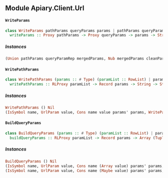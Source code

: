 ## Module Apiary.Client.Url

#### `WriteParams`

``` purescript
class WriteParams pathParams queryParams params | pathParams queryParams -> params where
  writeParams :: Proxy pathParams -> Proxy queryParams -> params -> String -> String
```

##### Instances
``` purescript
(Union pathParams queryParamRep mergedParams, Nub mergedParams cleanParams, RowToList pathParams pathParamList, RowToList queryParams queryParamList, WritePathParams pathParams pathParamList, BuildQueryParams queryParamRep queryParamList) => WriteParams (Record pathParams) (Record queryParams) (Record cleanParams)
```

#### `WritePathParams`

``` purescript
class WritePathParams (params :: # Type) (paramList :: RowList) | paramList -> params where
  writePathParams :: RLProxy paramList -> Record params -> String -> String
```

##### Instances
``` purescript
WritePathParams () Nil
(IsSymbol name, UrlParam value, Cons name value params' params, WritePathParams params' paramTail) => WritePathParams params (Cons name value paramTail)
```

#### `BuildQueryParams`

``` purescript
class BuildQueryParams (params :: # Type) (paramList :: RowList) | paramList -> params where
  buildQueryParams :: RLProxy paramList -> Record params -> Array (Tuple String String)
```

##### Instances
``` purescript
BuildQueryParams () Nil
(IsSymbol name, UrlParam value, Cons name (Array value) params' params, BuildQueryParams params' paramTail) => BuildQueryParams params (Cons name (Array value) paramTail)
(IsSymbol name, UrlParam value, Cons name (Maybe value) params' params, BuildQueryParams params' paramTail) => BuildQueryParams params (Cons name value paramTail)
```


